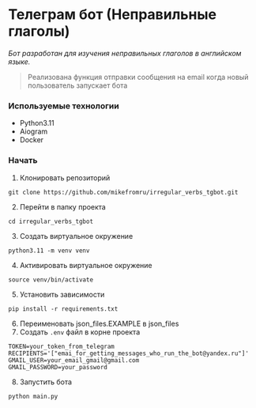 # Телеграм бот (Неправильные глаголы)
<i>Бот разработан для изучения неправильных глаголов в английском языке.</i>

>Реализована функция отправки сообщения на email когда новый пользователь запускает бота

### Используемые технологии
- Python3.11
- Aiogram
- Docker

### Начать
1. Клонировать репозиторий
```
git clone https://github.com/mikefromru/irregular_verbs_tgbot.git
```
2. Перейти в папку проекта
```
cd irregular_verbs_tgbot
```
3. Создать виртуальное окружение
```
python3.11 -m venv venv
```
4. Активировать виртуальное окружение
```
source venv/bin/activate
```
5. Установить зависимости
```
pip install -r requirements.txt
```
6. Переименовать json_files.EXAMPLE в json_files
7. Создать `.env` файл в корне проекта
```
TOKEN=your_token_from_telegram
RECIPIENTS='["emai_for_getting_messages_who_run_the_bot@yandex.ru"]'
GMAIL_USER=your_email_gmail@gmail.com
GMAIL_PASSWORD=your_password
```
8. Запустить бота
```
python main.py
```

